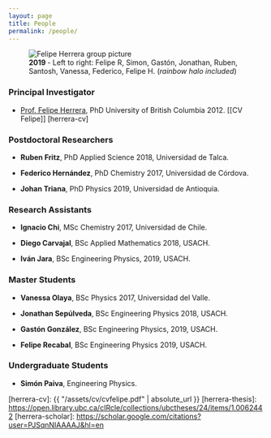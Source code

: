 ```yaml
---
layout: page
title: People
permalink: /people/ 
---
```



<figure>
  <img src="{{absolute_url}}/assets/img/partial-group-2019.jpg" alt="Felipe Herrera group picture"/>
  <figcaption><strong>2019 </strong>- Left to right: Felipe R, Simon, Gastón, Jonathan, Ruben, Santosh, Vanessa, Federico, Felipe H. (<i>rainbow halo included</i>) </figcaption>
</figure>




### Principal Investigator

* [Prof. Felipe Herrera](/about/), PhD University of British Columbia 2012. [[CV Felipe]] [herrera-cv]

### Postdoctoral Researchers

* **Ruben Fritz**, PhD Applied Science 2018, Universidad de Talca. 

* **Federico Hernández**, PhD Chemistry 2017, Universidad de Córdova. 

* **Johan Triana**, PhD Physics 2019, Universidad de Antioquia. 

### Research Assistants

* **Ignacio Chi**, MSc Chemistry 2017, Universidad de Chile.

* **Diego Carvajal**, BSc Applied Mathematics 2018, USACH.

* **Iván Jara**, BSc Engineering Physics, 2019, USACH.

### Master Students

* **Vanessa Olaya**, BSc Physics 2017, Universidad del Valle.

* **Jonathan Sepúlveda**, BSc Engineering Physics 2018, USACH.

* **Gastón González**, BSc Engineering Physics, 2019, USACH.

* **Felipe Recabal**, BSc Engineering Physics 2019, USACH.


### Undergraduate Students 

* **Simón Paiva**, Engineering Physics.



[fisica-usach]: http://www.fisica.usach.cl
[krems-website]: https://groups.chem.ubc.ca/krems/ 
[herrera-cv]: {{ "/assets/cv/cvfelipe.pdf" | absolute_url }}
[herrera-thesis]: https://open.library.ubc.ca/cIRcle/collections/ubctheses/24/items/1.0062442
[herrera-scholar]: https://scholar.google.com/citations?user=PJSqnNIAAAAJ&hl=en


